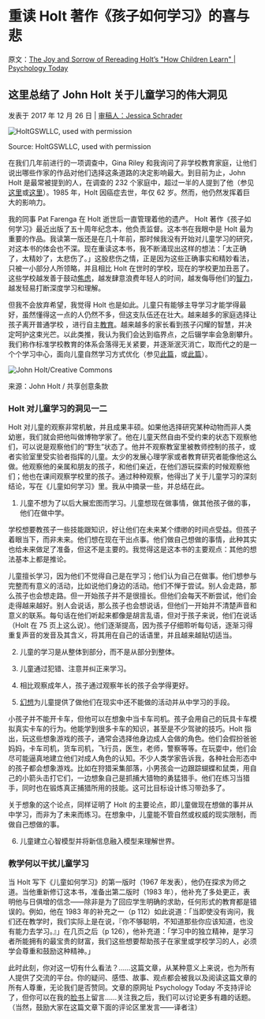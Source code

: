 # 重读 Holt 著作《孩子如何学习》的喜与悲

原文：[The Joy and Sorrow of Rereading Holt’s "How Children Learn" | Psychology Today](https://www.psychologytoday.com/us/blog/freedom-learn/201712/the-joy-and-sorrow-rereading-holt-s-how-children-learn)

## 这里总结了 John Holt 关于儿童学习的伟大洞见

发表于 2017 年 12 月 26 日 | [审稿人：Jessica Schrader](https://www.psychologytoday.com/us/docs/editorial-process)

![ HoltGSWLLC, used with permission](https://cdn.psychologytoday.com/sites/default/files/styles/article-inline-half/public/field_blog_entry_images/2017-12/414q24bghl.jpg?itok=YTcvIYNo)

Source: HoltGSWLLC, used with permission

在我们几年前进行的一项调查中，Gina Riley 和我询问了非学校教育家庭，让他们说出哪些作家的作品对他们选择这条道路的决定影响最大。到目前为止，John Holt 是最常被提到的人，在调查的 232 个家庭中，超过一半的人提到了他（参见[这里](https://www.psychologytoday.com/us/blog/freedom-learn/201203/what-leads-families-unschool-their-children-report-ii)或[这里](https://jual.nipissingu.ca/wp-content/uploads/sites/25/2014/06/v72141.pdf)）。1985 年，Holt 因癌症去世，年仅 62 岁。然而，他仍然发挥着巨大的影响力。

我的同事 Pat Farenga 在 Holt 逝世后一直管理着他的遗产。 Holt 著作《孩子如何学习》最近出版了五十周年纪念本，他负责监督。这本书在我眼中是 Holt 最为重要的作品。我读第一版还是在几十年前，那时候我没有开始对儿童学习的研究，对这本书的体会也不深。现在重读这本书，我不断涌现出这样的想法：「太正确了，太精妙了，太悲伤了。」这股悲伤之情，正是因为这些正确事实和精妙看法，只被一小部分人所领略，并且相比 Holt 在世时的学校，现在的学校更加丑恶了。这些学校越发善于鼓动[焦虑](https://www.psychologytoday.com/us/basics/anxiety)，越发肆意浪费年轻人的时间，越发侮辱他们的[智力](https://www.psychologytoday.com/us/basics/intelligence)，越发轻易打断深度学习和理解。

但我不会放弃希望，我觉得 Holt 也是如此。儿童只有能够主导学习才能学得最好，虽然懂得这一点的人仍然不多，但这支队伍还在壮大。越来越多的家庭选择让孩子离开普通学校 ，进行自主[教育](https://www.psychologytoday.com/us/basics/education)。越来越多的家长看到孩子闪耀的智慧，并决定呵护这束光芒。以此类推，我认为我们会达到临界点，之后辍学率会急剧攀升。我们称作标准学校教育的体系会落得无关紧要，并逐渐泯灭消亡，取而代之的是一个个学习中心，面向儿童自然学习方式优化（参见[此篇](https://www.psychologytoday.com/us/blog/freedom-learn/201612/why-our-coercive-system-schooling-should-topple)，或[此篇](https://www.self-directed.org/sde/why/)）。

![ John Holt/Creative Commons](https://cdn.psychologytoday.com/sites/default/files/styles/article-inline-half/public/field_blog_entry_images/2017-12/john_holt_educator.jpg?itok=_8hzH_is)

来源：John Holt / 共享创意条款

### Holt 对儿童学习的洞见一二

Holt 对儿童的观察非常机敏，并且成果丰硕。如果他选择研究某种动物而非人类幼崽，我们就会把他叫做博物学家了。他在儿童天然自由不受约束的状态下观察他们，可以说是观察他们的“野生”状态了。他并不观察教室里被教师控制的孩子，或者实验室里受实验者指挥的儿童。太少的发展心理学家或者教育研究者能像他这么做。他观察他的亲属和朋友的孩子，和他们亲近，在他们游玩探索的时候观察他们；他也在课间观察学校里的孩子。通过种种观察，他得出了关于儿童学习的深刻结论，写在《儿童如何学习》里。我从中摘录一些，并总结在此。

1. 儿童不想为了以后大展宏图而学习。儿童想现在做事情，做其他孩子做的事，他们在做中学。

学校想要教孩子一些技能跟知识，好让他们在未来某个缥缈的时间点受益。但孩子着眼当下，而非未来。他们想在现在干出点事。他们做自己想做的事情，此种其实也给未来做足了准备，但这不是主要的。我觉得这是这本书的主要观点：其他的想法基本上都是推论。

儿童擅长学习，因为他们不觉得自己是在学习；他们认为自己在做事。他们想参与完整而有意义的活动，比如说他们身边的活动。他们不惮于尝试。别人会走路，那么孩子也会想走路。但一开始孩子并不是很擅长。但他们会每天不断尝试，他们会走得越来越好。别人会说话，那么孩子也会想说话，但他们一开始并不清楚声音和意义的联系。每句话在他们听起来都像是胡言乱语，但对于孩子来说，他们在说话（Holt 在 75 页上这么说）。他们逐渐提高，因为孩子仔细聆听每句话，逐渐习得重复声音的发音及其含义，将其用在自己的话语里，并且越来越贴切适当。

2. 儿童的学习是从整体到部分，而不是从部分到整体。

3. 儿童通过犯错、注意并纠正来学习。

4. 相比观察成年人，孩子通过观察年长的孩子会学得更好。

5. [幻想](https://www.psychologytoday.com/us/basics/fantasies)为儿童提供了做他们在现实中还不能做的活动并从中学习的手段。

小孩子并不能开卡车，但他可以在想象中当卡车司机。孩子会用自己的玩具卡车模拟真实卡车的行为。他能学到很多卡车的知识，甚至是不少驾驶的技巧。Holt 指出，玩这些想象游戏的孩子，通常会选择他身边成人会做的角色。他们会假扮爸爸妈妈，卡车司机，货车司机，飞行员，医生，老师，警察等等。在玩耍中，他们会尽可能逼真地建立他们对成人角色的认知。不少人类学家告诉我，各种社会形态中的孩子都会想象游戏。比如在狩猎采集部落，小男孩会一边跟踪蝴蝶和鼠类，用自己的小箭头击打它们，一边想象自己是抓捕大猎物的勇猛猎手。他们在练习当猎手，同时也在锻炼真正捕猎所用的技能。这可比目标设计练习带劲多了。

关于想象的这个论点，同样证明了 Holt 的主要论点，即儿童做现在想做的事并从中学习，而非为了未来而练习。在想象中，儿童能不管自然或权威的现实限制，而做自己想做的事。

6. 儿童建立心智模型并将新信息融入模型来理解世界。

### 教学何以干扰儿童学习

当 Holt 写下《儿童如何学习》的第一版时（1967 年发表），他仍在探求为师之道。当他重新修订这本书，准备出第二版时（1983 年），他补充了多处更正，表明他与日俱增的信念——除非是为了回应学生明确的求助，任何形式的教育都是错误的。例如，他在 1983 年的补充之一（p 112）如此说道：「当即使没有询问，我们还在教学时，我们实际上是在说，『你不够聪明，不知道那些你应该知道，也没有能力去学习。』」在几页之后（p 126），他补充道：「学习中的独立精神，是学习者所能拥有的最宝贵的财富，我们这些想要帮助孩子在家里或学校学习的人，必须学会尊重和鼓励这种精神。」

此时此刻，你对这一切有什么看法？……这篇文章，从某种意义上来说，也为所有人提供了交流的平台。你的疑问、感悟、故事、观点都会被我以及阅读这篇文章的所有人尊重，无论我们是否赞同。文章的原网址 Psychology Today 不支持评论了，但你可以在我的[脸书](https://www.facebook.com/peter.gray.3572)上留言……关注我之后，我们可以讨论更多有趣的话题。（当然，鼓励大家在这篇文章下面的评论区里发言——译者注）